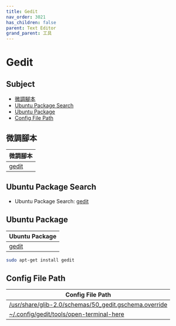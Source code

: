 ```yaml
---
title: Gedit
nav_order: 3021
has_children: false
parent: Text Editor
grand_parent: 工具
---
```



# Gedit


## Subject

* [微調腳本](#微調腳本)
* [Ubuntu Package Search](#ubuntu-package-search)
* [Ubuntu Package](#ubuntu-package)
* [Config File Path](#config-file-path)


## 微調腳本

| 微調腳本 |
| --- |
| [gedit](https://github.com/samwhelp/ultramarine-budgie-adjustment/tree/main/prototype/main/tool-config/part/gedit) |


## Ubuntu Package Search

* Ubuntu Package Search: [gedit](https://packages.ubuntu.com/search?keywords=gedit)


## Ubuntu Package

| Ubuntu Package |
| -------------- |
| [gedit](https://packages.ubuntu.com/noble/gedit) |

``` sh
sudo apt-get install gedit
```


## Config File Path

| Config File Path |
| ---------------- |
| [/usr/share/glib-2.0/schemas/50_gedit.gschema.override](https://github.com/samwhelp/ultramarine-budgie-adjustment/blob/main/prototype/main/tool-config/part/gedit/asset/overlay/usr/share/glib-2.0/schemas/50_gedit.gschema.override) |
| [~/.config/gedit/tools/open-terminal-here](https://github.com/samwhelp/ultramarine-budgie-adjustment/blob/main/prototype/main/tool-config/part/gedit/asset/overlay/etc/skel/.config/gedit/tools/open-terminal-here) |
